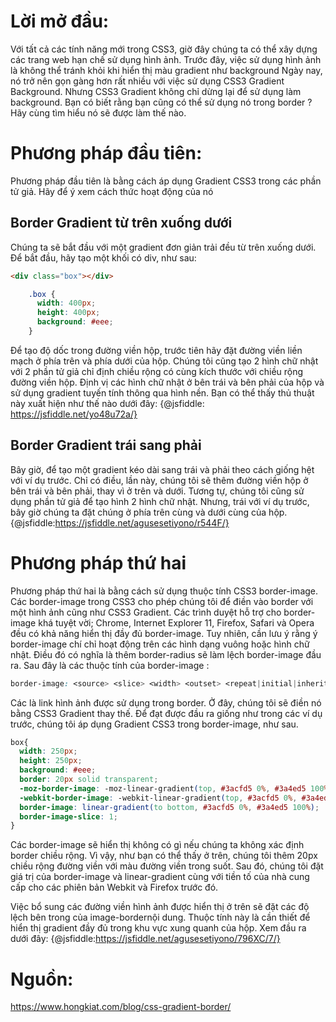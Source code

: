 # Lời mở đầu:
Với tất cả các tính năng mới trong CSS3, giờ đây chúng ta có thể xây dựng các trang web hạn chế sử dụng hình ảnh. Trước đây, việc sử dụng hình ảnh là không thể tránh khỏi khi hiển thị màu gradient như background
Ngày nay, nó trở nên gọn gàng hơn rất nhiều với việc sử dụng CSS3 Gradient Background. 
Nhưng CSS3 Gradient không chỉ dừng lại để sử dụng làm background. Bạn có biết rằng bạn cũng có thể sử dụng nó trong border ? Hãy cùng tìm hiểu nó sẽ được làm thế nào.
# Phương pháp đầu tiên:
Phương pháp đầu tiên là bằng cách áp dụng Gradient CSS3 trong các phần tử giả. Hãy để ý xem cách thức hoạt động của nó
## Border Gradient từ trên xuống dưới
Chúng ta sẽ bắt đầu với một gradient đơn giản trải đều từ trên xuống dưới. Để bắt đầu, hãy tạo một khối có div, như sau:
```html
<div class="box"></div>
```
```CSS
    .box {
      width: 400px;
      height: 400px;
      background: #eee;
    }
```
Để tạo độ dốc trong đường viền hộp, trước tiên hãy đặt đường viền liền mạch ở phía trên và phía dưới của hộp. Chúng tôi cũng tạo 2 hình chữ nhật với 2 phần tử giả chỉ định chiều rộng có cùng kích thước với chiều rộng đường viền hộp.
Định vị các hình chữ nhật ở bên trái và bên phải của hộp và sử dụng gradient tuyến tính thông qua hình nền. Bạn có thể thấy thủ thuật này xuất hiện như thế nào dưới đây:
{@jsfiddle: https://jsfiddle.net/yo48u72a/}

## Border Gradient  trái sang phải

Bây giờ,  để tạo một gradient kéo dài sang trái và phải theo cách giống hệt với ví dụ trước. Chỉ có điều, lần này, chúng tôi sẽ thêm đường viền hộp ở bên trái và bên phải, thay vì ở trên và dưới.
Tương tự, chúng tôi cũng sử dụng phần tử giả để tạo hình 2 hình chữ nhật. Nhưng, trái với ví dụ trước, bây giờ chúng ta đặt chúng ở phía trên cùng và dưới cùng của hộp.
{@jsfiddle:https://jsfiddle.net/agusesetiyono/r544F/}
# Phương pháp thứ hai
Phương pháp thứ hai là bằng cách sử dụng thuộc tính CSS3 border-image. Các border-image  trong CSS3 cho phép chúng tôi để điền vào border với một hình ảnh cũng như CSS3 Gradient.
Các trình duyệt hỗ trợ cho border-image khá tuyệt vời; Chrome, Internet Explorer 11, Firefox, Safari và Opera đều có khả năng hiển thị đầy đủ border-image. Tuy nhiên, cần lưu ý rằng ý border-image chí chỉ hoạt động trên các hình dạng vuông hoặc hình chữ nhật.
Điều đó có nghĩa là thêm border-radius sẽ làm lệch border-image đầu ra.
Sau đây là các thuộc tính của border-image :
```CSS
border-image: <source> <slice> <width> <outset> <repeat|initial|inherit>;

```
Các <source> là link hình ảnh được sử dụng trong border. Ở đây, chúng tôi sẽ điền nó bằng CSS3 Gradient thay thế. Để đạt được đầu ra giống như trong các ví dụ trước, chúng tôi áp dụng Gradient CSS3 trong border-image, như sau.
```CSS
box{
  width: 250px;
  height: 250px;
  background: #eee;
  border: 20px solid transparent;
  -moz-border-image: -moz-linear-gradient(top, #3acfd5 0%, #3a4ed5 100%);
  -webkit-border-image: -webkit-linear-gradient(top, #3acfd5 0%, #3a4ed5 100%);
  border-image: linear-gradient(to bottom, #3acfd5 0%, #3a4ed5 100%);
  border-image-slice: 1;
}
```
Các border-image sẽ hiển thị không có gì nếu chúng ta không xác định border chiều rộng. Vì vậy, như bạn có thể thấy ở trên, chúng tôi thêm 20px chiều rộng đường viền với màu đường viền trong suốt. Sau đó, chúng tôi đặt giá trị của border-image và linear-gradient cùng với tiền tố của nhà cung cấp cho các phiên bản Webkit và Firefox trước đó.

Việc bổ sung các đường viền hình ảnh được hiển thị ở trên sẽ đặt các độ lệch bên trong của image-bordernội dung. Thuộc tính này là cần thiết để hiển thị gradient đầy đủ trong khu vực xung quanh của hộp. Xem đầu ra dưới đây:
{@jsfiddle:https://jsfiddle.net/agusesetiyono/796XC/7/}


# Nguồn: 
https://www.hongkiat.com/blog/css-gradient-border/